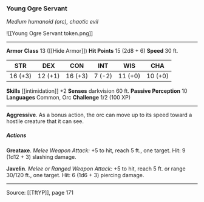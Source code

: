 ### Young Ogre Servant
_Medium humanoid (orc), chaotic evil_

![[Young Ogre Servant token.png]]


---

**Armor Class** 13 ([[Hide Armor]])
**Hit Points** 15 (2d8 + 6)
**Speed** 30 ft.

| STR     | DEX     | CON     | INT     | WIS     | CHA     |
|---------|---------|---------|---------|---------|---------|
| 16 (+3) | 12 (+1) | 16 (+3) | 7 (-2) | 11 (+0) | 10 (+0) |

**Skills** [[intimidation]] +2
**Senses** darkvision 60 ft.
**Passive Perception** 10
**Languages** Common, Orc
**Challenge** 1/2 (100 XP)

---

**Aggressive**. As a bonus action, the orc can move up to its speed toward a hostile creature that it can see.

##### Actions
**Greataxe**. _Melee Weapon Attack:_ +5 to hit, reach 5 ft., one target. Hit: 9 (1d12 + 3) slashing damage.

**Javelin**. _Melee or Ranged Weapon Attack:_ +5 to hit, reach 5 ft. or range 30/120 ft., one target. Hit: 6 (1d6 + 3) piercing damage.


---

Source: [[TftYP]], page 171